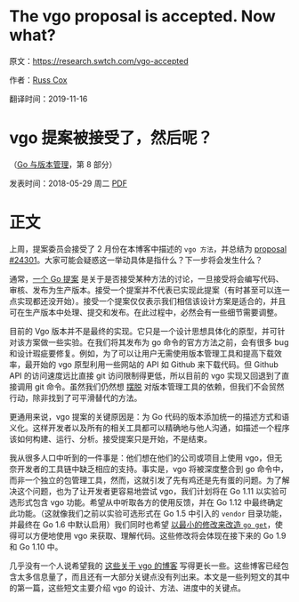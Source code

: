 # The vgo proposal is accepted. Now what?
原文：https://research.swtch.com/vgo-accepted


作者：[Russ Cox](https://swtch.com/~rsc/)

翻译时间：2019-11-16

# vgo 提案被接受了，然后呢？
（[Go 与版本管理](https://research.swtch.com/vgo)，第 8 部分）

发表时间：2018-05-29 周二 [PDF](https://research.swtch.com/vgo-accepted.pdf)


# 正文
上周，提案委员会接受了 2 月份在本博客中描述的 `vgo 方法`，并总结为 [proposal #24301](https://golang.org/issue/24301)。大家可能会疑惑这一举动具体是指什么？下一步将会发生什么？

通常，[一个 Go 提案](https://golang.org/s/proposal) 是关于是否接受某种方法的讨论，一旦接受将会编写代码、审核、发布为生产版本。接受一个提案并不代表已实现此提案（有时甚至可以连一点实现都还没开始）。接受一个提案仅仅表示我们相信该设计方案是适合的，并且可在生产版本中处理、提交和发布。在此过程中，必然会有一些细节需要调整。

目前的 Vgo 版本并不是最终的实现。它只是一个设计思想具体化的原型，并可针对该方案做一些实验。在我们将其发布为 go 命令的官方方法之前，会有很多 bug 和设计瑕疵要修复。例如，为了可以让用户无需使用版本管理工具和提高下载效率，最开始的 vgo 原型利用一些网站的 API 如 Github 来下载代码。但 Github API 的访问速度远比直接 git 访问限制得更低，所以目前的 vgo 实现又回退到了直接调用 git 命令。虽然我们仍然想 [摆脱](https://blogs.msdn.microsoft.com/devops/2018/05/29/announcing-the-may-2018-git-security-vulnerability/) 对版本管理工具的依赖，但我们不会贸然行动，除非找到了可平滑替代的方法。

更通用来说，vgo 提案的关键原因是：为 Go 代码的版本添加统一的描述方式和语义化。这样开发者以及所有的相关工具都可以精确地与他人沟通，如描述一个程序该如何构建、运行、分析。接受提案只是开始，不是结束。

我从很多人口中听到的一件事是：他们想在他们的公司或项目上使用 vgo，但无奈开发者的工具链中缺乏相应的支持。事实是，vgo 将被深度整合到 go 命令中，而非一个独立的包管理工具，然而，这就引发了先有鸡还是先有蛋的问题。为了解决这个问题，也为了让开发者更容易地尝试 vgo，我们计划将在 Go 1.11 以实验可选形式包含 vgo 功能。希望从中听取各方的使用反馈，并在 Go 1.12 中最终确定此功能。（这就像我们之前以实验可选形式在 Go 1.5 中引入的 `vendor` 目录功能，并最终在 Go 1.6 中默认启用）我们同时也希望 [以最小的修改来改造 `go get`](https://golang.org/issue/25069)，使得可以方便地使用 vgo 来获取、理解代码。这些修改将会体现在接下来的 Go 1.9 和 Go 1.10 中。

几乎没有一个人说希望我的 [这些关于 vgo 的博客](https://research.swtch.com/vgo) 写得更长一些。这些博客已经包含太多信息量了，而且还有一大部分关键点没有列出来。本文是一些列短文的其中的第一篇，这些短文主要介绍 vgo 的设计、方法、进度中的关键点。

